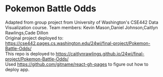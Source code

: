 # Pokemon Battle Odds

Adapted from group project from University of Washington's CSE442 Data Visualization course.
Team members: Kevin Mason,Daniel Johnson,Caitlyn Rawlings,Cade Dillon  
Original project deployed to: https://cse442.pages.cs.washington.edu/24wi/final-project/Pokemon-Battle-Odds/  
This repo is deployed to https://caitlynrawlings.github.io/24wi/final-project/Pokemon-Battle-Odds/  
Used https://github.com/gitname/react-gh-pages to figure out how to deploy app.  
